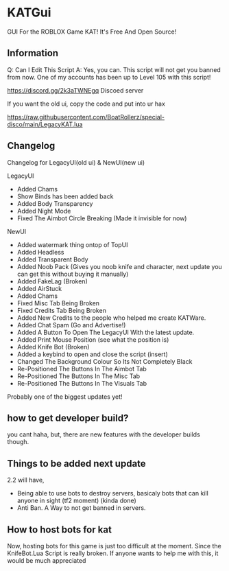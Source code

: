 # KATGui
GUI For the ROBLOX Game KAT! It's Free And Open Source!

## Information
Q: Can I Edit This Script A: Yes, you can.
This script will not get you banned from now.
One of my accounts has been up to Level 105 with this script!

https://discord.gg/2k3aTWNEgq  Discoed server

If you want the old ui, copy the code and put into ur hax

https://raw.githubusercontent.com/BoatRollerz/special-disco/main/LegacyKAT.lua

## Changelog
Changelog for LegacyUI(old ui) & NewUI(new ui)

LegacyUI
* Added Chams
* Show Binds has been added back
* Added Body Transparency
* Added Night Mode
* Fixed The Aimbot Circle Breaking (Made it invisible for now)

NewUI
* Added watermark thing ontop of TopUI
* Added Headless
* Added Transparent Body
* Added Noob Pack (Gives you noob knife and character, next update you can get this without buying it manually)
* Added FakeLag (Broken)
* Added AirStuck
* Added Chams
* Fixed Misc Tab Being Broken
* Fixed Credits Tab Being Broken
* Added New Credits to the people who helped me create KATWare.
* Added Chat Spam (Go and Advertise!)
* Added A Button To Open The LegacyUI With the latest update.
* Added Print Mouse Position (see what the position is)
* Added Knife Bot (Broken)
* Added a keybind to open and close the script (insert)
* Changed The Background Colour So Its Not Completely Black
* Re-Positioned The Buttons In The Aimbot Tab
* Re-Positioned The Buttons In The Misc Tab
* Re-Positioned The Buttons In The Visuals Tab

Probably one of the biggest updates yet!

## how to get developer build?

you cant haha, but, there are new features with the developer builds though.

## Things to be added next update

2.2 will have,

* Being able to use bots to destroy servers, basicaly bots that can kill anyone in sight (tf2 moment) (kinda done)
* Anti Ban. A Way to not get banned in servers.

## How to host bots for kat

Now, hosting bots for this game is just too difficult at the moment.
Since the KnifeBot.Lua   Script is really broken.
If anyone wants to help me with this, it would be much appreciated
